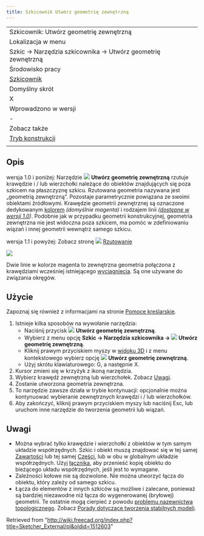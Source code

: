 ```yaml
---
title: Szkicownik Utwórz geometrię zewnętrzną
---
```

|  |
| --- |
| Szkicownik: Utwórz geometrię zewnętrzną |
| Lokalizacja w menu |
| Szkic → Narzędzia szkicownika → Utwórz geometrię zewnętrzną |
| Środowisko pracy |
| [Szkicownik](/Sketcher_Workbench/pl "Sketcher Workbench/pl") |
| Domyślny skrót |
| X |
| Wprowadzono w wersji |
| - |
| Zobacz także |
| [Tryb konstrukcji](/Sketcher_ToggleConstruction/pl "Sketcher ToggleConstruction/pl") |
|  |

## Opis

wersja 1.0 i poniżej: Narzędzie ![](/images/Sketcher_External.svg) **Utwórz geometrię zewnętrzną** rzutuje krawędzie i / lub wierzchołki należące do obiektów znajdujących się poza szkicem na płaszczyznę szkicu. Rzutowana geometria nazywana jest „geometrią zewnętrzną”. Pozostaje parametrycznie powiązana ze swoimi obiektami źródłowymi. Krawędzie geometrii zewnętrznej są oznaczone dedykowanym [kolorem](/Sketcher_Preferences/pl#Wygląd_zewnętrzny "Sketcher Preferences/pl") *(domyślnie magenta)* i rodzajem linii *([dostępne w wersji 1.0](/Release_notes_1.0/pl "Release notes 1.0/pl"))*. Podobnie jak w przypadku geometrii konstrukcyjnej, geometria zewnętrzna nie jest widoczna poza szkicem, ma pomóc w zdefiniowaniu wiązań i innej geometrii wewnątrz samego szkicu.

wersja 1.1 i powyżej: Zobacz stronę ![](/images/Sketcher_Projection.svg) [Rzutowanie](/Sketcher_Projection/pl "Sketcher Projection/pl")

![](/images/Sketcher_ExternalEsempio1.png)

Dwie linie w kolorze magenta to zewnętrzna geometria połączona z krawędziami wcześniej istniejącego [wyciągnięcia](/PartDesign_Pad/pl "PartDesign Pad/pl"). Są one używane do związania okręgów.

## Użycie

Zapoznaj się również z informacjami na stronie [Pomoce kreślarskie](/Sketcher_Workbench/pl#Pomoce_kreślarskie "Sketcher Workbench/pl").

1. Istnieje kilka sposobów na wywołanie narzędzia:
   * Naciśnij przycisk ![](/images/Sketcher_External.svg) **Utwórz geometrię zewnętrzną**.
   * Wybierz z menu opcję **Szkic → Narzędzia szkicownika → ![](/images/Sketcher_External.svg) Utwórz geometrię zewnętrzną**.
   * Kliknij prawym przyciskiem myszy w [widoku 3D](/3D_view/pl "3D view/pl") i z menu kontekstowego wybierz opcję **![](/images/Sketcher_External.svg) Utwórz geometrię zewnętrzną**.
   * Użyj skrótu klawiaturowego: G, a następnie X.
2. Kursor zmieni się w krzyżyk z ikoną narzędzia.
3. Wybierz krawędź zewnętrzną lub wierzchołek. Zobacz [Uwagi](#Uwagi).
4. Zostanie utworzona geometria zewnętrzna.
5. To narzędzie zawsze działa w trybie kontynuacji: opcjonalnie można kontynuować wybieranie zewnętrznych krawędzi i / lub wierzchołków.
6. Aby zakończyć, kliknij prawym przyciskiem myszy lub naciśnij Esc, lub uruchom inne narzędzie do tworzenia geometrii lub wiązań.

## Uwagi

* Można wybrać tylko krawędzie i wierzchołki z obiektów w tym samym układzie współrzędnych. Szkic i obiekt muszą znajdować się w tej samej [Zawartości](/PartDesign_Body/pl "PartDesign Body/pl") lub tej samej [Części](/Std_Part/pl "Std Part/pl"), lub w obu w globalnym układzie współrzędnych. Użyj [łącznika](/PartDesign_SubShapeBinder/pl "PartDesign SubShapeBinder/pl"), aby przenieść kopię obiektu do bieżącego układu współrzędnych, jeśli jest to wymagane.
* Zależności kołowe nie są dozwolone. Nie można utworzyć łącza do obiektu, który zależy od samego szkicu.
* Łącza do elementów z innych szkiców są możliwe i zalecane, ponieważ są bardziej niezawodne niż łącza do wygenerowanej (bryłowej) geometrii. Te ostatnie mogą cierpieć z powodu [problemu nazewnictwa topologicznego](/Topological_naming_problem/pl "Topological naming problem/pl"). Zobacz [Porady dotyczące tworzenia stabilnych modeli](/Feature_editing/pl#Porady_dotyczące_tworzenia_stabilnych_modeli "Feature editing/pl").

Retrieved from "<http://wiki.freecad.org/index.php?title=Sketcher_External/pl&oldid=1512603>"